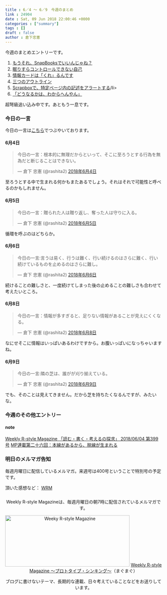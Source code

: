 ```yaml
---
title : 6／4 〜 6／9　今週のまとめ
link : 24904
date : Sat, 09 Jun 2018 22:00:46 +0000
categories : ["summary"]
tags : []
draft : false
author : 倉下忠憲
---
```


今週のまとめエントリーです。
 
<ol>
<li><a href="https://rashita.net/blog/?p=24869">もうそれ、SnapBooksでいいんじゃね？</a></li>
<li><a href="https://rashita.net/blog/?p=24876">眠りすらコントロールできない自己</a></li>
<li><a href="https://rashita.net/blog/?p=24882">情報カードは「くれ」るんです</a></li>
<li><a href="https://rashita.net/blog/?p=24888">三つのアウトライン</a></li>
<li><a href="https://rashita.net/blog/?p=24894">Scrapboxで、特定ページ内の記述をアラートする</a>/li>
<li><a href="https://rashita.net/blog/?p=24901">「どうなるかは、わからへんやん」</a></li>
</ol>

超弩級追い込み中です。あともう一息です。

<h3>今日の一言</h3>
今日の一言は<a href="http://twitter.com/rashita2 ">こちら</a>でつぶやいております。

<h4>6月4日</h4>

<blockquote class="twitter-tweet" data-lang="ja"><p lang="ja" dir="ltr">今日の一言：根本的に無理だからといって、そこに至ろうとする行為を無為だと断じることはできない。</p>&mdash; 倉下 忠憲 (@rashita2) <a href="https://twitter.com/rashita2/status/1003509543203004417?ref_src=twsrc%5Etfw">2018年6月4日</a></blockquote>
<script async src="https://platform.twitter.com/widgets.js" charset="utf-8"></script>

至ろうとする中で生まれる何かもまたあるでしょう。それはそれで可能性と呼べるのかもしれません。

<h4>6月5日</h4>

<blockquote class="twitter-tweet" data-lang="ja"><p lang="ja" dir="ltr">今日の一言：贈られた人は贈り返し、奪った人は守りに入る。</p>&mdash; 倉下 忠憲 (@rashita2) <a href="https://twitter.com/rashita2/status/1003960974712291328?ref_src=twsrc%5Etfw">2018年6月5日</a></blockquote>
<script async src="https://platform.twitter.com/widgets.js" charset="utf-8"></script>

循環を呼ぶのはどちらか。

<h4>6月6日</h4>

<blockquote class="twitter-tweet" data-lang="ja"><p lang="ja" dir="ltr">今日の一言:言うは易く、行うは難く、行い続けるのはさらに難く、行い続けているものを止めるのはさらに難し。</p>&mdash; 倉下 忠憲 (@rashita2) <a href="https://twitter.com/rashita2/status/1004292797917040640?ref_src=twsrc%5Etfw">2018年6月6日</a></blockquote>
<script async src="https://platform.twitter.com/widgets.js" charset="utf-8"></script>

続けることの難しさと、一度続けてしまった後の止めることの難しさも合わせて考えたいところ。

<h4>6月8日</h4>

<blockquote class="twitter-tweet" data-lang="ja"><p lang="ja" dir="ltr">今日の一言：情報が多すぎると、足りない情報があることが見えにくくなる。</p>&mdash; 倉下 忠憲 (@rashita2) <a href="https://twitter.com/rashita2/status/1004941216436240384?ref_src=twsrc%5Etfw">2018年6月8日</a></blockquote>
<script async src="https://platform.twitter.com/widgets.js" charset="utf-8"></script>

なにせそこに情報はいっぱいあるわけですから。お腹いっぱいになっちゃいますね。


<h4>6月9日</h4>

<blockquote class="twitter-tweet" data-lang="ja"><p lang="ja" dir="ltr">今日の一言:隣の芝は、誰がが刈り揃えている。</p>&mdash; 倉下 忠憲 (@rashita2) <a href="https://twitter.com/rashita2/status/1005260333601079296?ref_src=twsrc%5Etfw">2018年6月9日</a></blockquote>
<script async src="https://platform.twitter.com/widgets.js" charset="utf-8"></script>

でも、そのことは見えてきません。だから芝を持ちたくなるんですが、みたいな。

<h3>今週のその他エントリー</h3>

<H4>note</H4>

<a href="https://note.mu/rashita/n/na1f045077b85">Weekly R-style Magazine 「読む・書く・考えるの探求」 2018/06/04 第399号</a>
<a href="https://note.mu/rashita/n/n972e6f5d68f7">MP連載第二十六回：本線があるから、脱線が生まれる</a>

<h3>明日のメルマガ告知</h3>

毎週月曜日に配信しているメルマガ。来週号は400号ということで特別号の予定です。


頂いた感想など：
<a class="twitter-timeline"  href="https://twitter.com/rashita2/timelines/427262290753097729"  data-widget-id="427265271171010561">WRM</a>
    <script>!function(d,s,id){var js,fjs=d.getElementsByTagName(s)[0],p=/^http:/.test(d.location)?'http':'https';if(!d.getElementById(id)){js=d.createElement(s);js.id=id;js.src=p+"://platform.twitter.com/widgets.js";fjs.parentNode.insertBefore(js,fjs);}}(document,"script","twitter-wjs");</script>


<div style="text-align:center;margin-top:25px;">
Weekly R-style Magazineは、毎週月曜日の朝7時に配信されているメルマガです。

<a href="http://www.mag2.com/m/0001185133.html" target="_blank"><img src="https://rashita.net/blog/wp-content/uploads/2010/09/mmbanner.jpg" alt="Weeky R-style Magazine" width="400" height="165" class="alignnone size-full wp-image-12201" /></a>
<a href="http://www.mag2.com/m/0001185133.html" target="_blank">Weekly R-style Magazine ～プロトタイプ・シンキング～</a>（まぐまぐ）

ブログに書けないテーマ、長期的な連載、日々考えていることなどをお送りしています。
</div> 